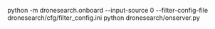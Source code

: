 python -m dronesearch.onboard --input-source 0 --filter-config-file dronesearch/cfg/filter_config.ini
python dronesearch/onserver.py
